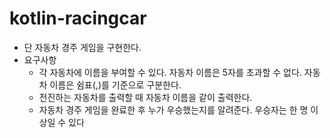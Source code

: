 # kotlin-racingcar

* 단 자동차 경주 게임을 구현한다.
* 요구사항 
  * 각 자동차에 이름을 부여할 수 있다. 자동차 이름은 5자를 초과할 수 없다. 자동차 이름은 쉼표(,)를 기준으로 구분한다.
  * 전진하는 자동차를 출력할 때 자동차 이름을 같이 출력한다.
  * 자동차 경주 게임을 완료한 후 누가 우승했는지를 알려준다. 우승자는 한 명 이상일 수 있다
